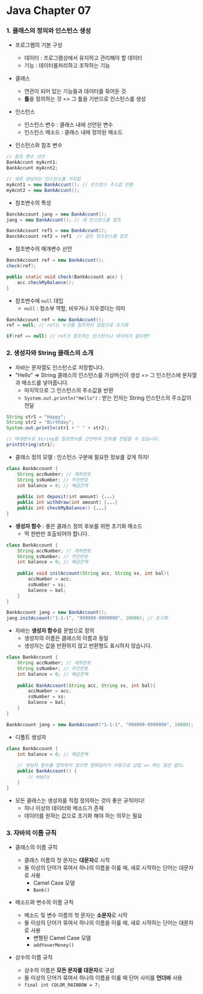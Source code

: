 # Java Chapter 07

### 1. 클래스의 정의와 인스턴스 생성

- 프로그램의 기본 구성
  - 데이터 : 프로그램상에서 유지하고 관리해야 할 데이터
  - 기능 : 데이터를처리하고 조작하는 기능
- 클래스
  - 연관이 되어 있는 기능들과 데이터를 묶어둔 것
  - **틀**을 정의하는 것 => 그 틀을 기반으로 인스턴스를 생성
- 인스턴스
  - 인스턴스 변수 : 클래스 내에 선언된 변수
  - 인스턴스 메소드 : 클래스 내에 정의된 메소드

- 인스턴스와 참조 변수

```java
// 참조 변수 선언
BankAccunt myAcnt1; 
BankAccunt myAcnt2;

// 새로 생성되는 인스턴스를 가리킴
myAcnt1 = new BankAccunt(); // 인스턴스 주소값 반환
myAcnt2 = new BankAccunt();
```

- 참조변수의 특성

```java
BanckAccount jang = new BankAccunt();
jang = new BankAccunt(); // 새 인스턴스를 참조

BanckAccount ref1 = new BankAccunt();
BanckAccount ref2 = ref1  // 같은 인스턴스를 참조
```

- 참조변수의 매개변수 선언

```java
BanckAccount ref = new BankAccunt();
check(ref);

public static void check(BankAccount acc) {
    acc.checkMyBalance();
}
```

- 참조변수에 `null` 대입
  - `null` : 청소부 역할, 비우거나 지우겠다는 의미

```java
BanckAccount ref = new BankAccunt();
ref = null; // ref는 누구를 참조하지 않음으로 초기화

if(ref == null) // ref가 참조하는 인스턴스나 데이터가 없다면?
```



### 2. 생성자와 String 클래스의 소개

- 자바는 문자열도 인스턴스로 저장합니다.
- "Hello" => String 클래스의 인스턴스를 가상머신이 생성 => 그 인스턴스에 문자열과 메소드를 넣어줍니다.
  - 마지막으로 그 인스턴스의 주소값을 반환
  - `System.out.println("Hello")` : 받는 인자는 String 인스턴스의 주소값이 전달

```java
String str1 = "Happy";
String str2 = "Birthday";
System.out.println(str1 + " " + str2);

// 매개변수로 String형 참조변수를 선언하여 인자를 전달할 수 있습니다.
printString(str1);
```

- 클래스 정의 모델 : 인스턴스 구분에 필요한 정보를 갖게 하자!

```java
class BankAccount {
	String accNumber; // 계좌번호
    String ssNumber; // 주민번호
    int balance = 0; // 예금잔액
    
    public int deposit(int amount) {...}
    public int withdraw(int amount) {...}
    public int checkMyBalance() {...}
}
```

- **생성자 함수** : 좋은 클래스 정의 후보를 위한 초기화 메소드
  - 딱 한번만 호출되어야 합니다.

```java
class BankAccount {
	String accNumber; // 계좌번호
    String ssNumber; // 주민번호
    int balance = 0; // 예금잔액
    
    public void initAccount(String acc, String ss, int bal){
        accNumber = acc;
        ssNumber = ss;
        balance = bal;
    }
}

BankAccount jang = new BankAccount();
jang.initAccount("1-1-1", "999999-9999999", 10000); // 초기화
```

- 자바는 **생성자 함수**를 문법으로 정의
  - 생성자의 이름은 클래스의 이름과 동일
  - 생성자는 값을 반환하지 않고 반환형도 표시하지 않습니다.

```java
class BankAccount {
	String accNumber; // 계좌번호
    String ssNumber; // 주민번호
    int balance = 0; // 예금잔액
    
    public BankAccount(String acc, String ss, int bal){
        accNumber = acc;
        ssNumber = ss;
        balance = bal;
    }
}

BankAccount jang = new BankAccount("1-1-1", "999999-9999999", 10000);
```

- 디폴트 생성자

```java
class BankAccount {
    int balance = 0; // 예금잔액
    
    // 생성자 함수를 정의하지 않으면 컴파일러가 자동으로 삽입 => 하는 일은 없다.
    public BankAccount() {
        // empty
    }
}
```

- 모든 클래스는 생성자를 직접 정의하는 것이 좋은 규칙이다!
  - 하나 이상의 데이터와 메소드가 존재
  - 데이터를 원하는 값으로 초기화 해야 하는 의무는 필요



### 3. 자바의 이름 규칙

- 클래스의 이름 규칙
  - 클래스 이름의 첫 문자는 **대문자**로 시작
  - 둘 이상의 단어가 묶여서 하나의 이름을 이룰 때, 새로 시작하는 단어는 대문자로 사용
    - Camel Case 모델
    - `Bank()`
- 메소드와 변수의 이름 규칙
  - 메소드 및 변수 이름의 첫 문자는 **소문자**로 시작
  - 둘 이상의 단어가 묶여서 하나의 이름을 이룰 때, 새로 시작하는 단어는 대문자로 사용
    - 변형된 Camel Case 모델
    - `addYouerMoney()`

- 상수의 이름 규칙
  - 상수의 이름은 **모든 문자를 대문자**로 구성
  - 둘 이상의 단어가 묶여서 하나의 이름을 이룰 때 단어 사이를 **언더바** 사용
  - `final int COLOR_RAINBOW = 7;`

